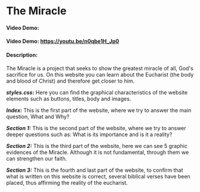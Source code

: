 # The Miracle
#### Video Demo:  <URL HERE>
#### Video Demo:  <https://youtu.be/n0qbe1H_Jp0>
#### Description:
The Miracle is a project that seeks to show the greatest miracle of all, God's sacrifice for us. On this website you can learn about the Eucharist (the body and blood of Christ) and therefore get closer to him.

***styles.css:***
Here you can find the graphical characteristics of the website elements such as buttons, titles, body and images.


***Index:***
This is the first part of the website, where we try to answer the main question, What and Why?

***Section 1:***
This is the second part of the website, where we try to answer deeper questions such as: What is its importance and is it a reality?

***Section 2:***
This is the third part of the website, here we can see 5 graphic evidences of the Miracle. Although it is not fundamental, through them we can strengthen our faith.

***Section 3:***
This is the fourth and last part of the website, to confirm that what is written on this website is correct, several biblical verses have been placed, thus affirming the reality of the eucharist.
